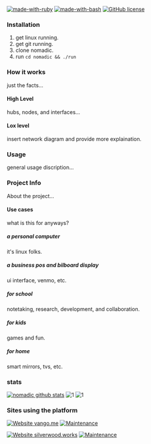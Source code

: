 [![made-with-ruby](https://img.shields.io/badge/Made%20with-Ruby-1f425f.svg)](https://rubylang.org/)
[![made-with-bash](https://img.shields.io/badge/Made%20with-Bash-1f425f.svg)](https://www.gnu.org/software/bash/)
[![GitHub license](https://img.shields.io/github/license/xorgnak/nomadic.svg)](https://github.com/xorgnak/nomadic/blob/master/LICENSE)
### Installation
1. get linux running.
1. get git running.
1. clone nomadic.
1. run `cd nomadic && ./run`

### How it works
just the facts...

#### High Level
hubs, nodes, and interfaces...

#### Lox level
insert network diagram and provide more explaination.

### Usage
general usage discription...

### Project Info
About the project...
#### Use cases
what is this for anyways?
##### a personal computer
it's linux folks.
##### a business pos and bilboard display
ui interface, venmo, etc.
##### for school
notetaking, research, development, and collaboration.
##### for kids
games and fun.
##### for home
smart mirrors, tvs, etc.
### stats
[![nomadic github stats](https://github-readme-stats.vercel.app/api?username=xorgnak&theme=radical&show_icons=true&layout=compact)](https://github.com/xorgnak/nomadic)
![1](https://github-readme-stats.vercel.app/api/top-langs/?username=xorgnak&theme=radical&show_icons=true&layout=compact)
![1](https://github-readme-stats.vercel.app/api/top-langs/wakatime?username=xorgnak&theme=radical&show_icons=true&layout=compact)



### Sites using the platform
[![Website vango.me](https://img.shields.io/website-up-down-green-red/http/shields.io.svg)](https://vango.me/)
[![Maintenance](https://img.shields.io/badge/Maintained%3F-yes-green.svg)](https://GitHub.com/Naereen/StrapDown.js/graphs/commit-activity)



[![Website silverwood.works](https://img.shields.io/website-up-down-green-red/http/shields.io.svg)](https://silverwood.works/)
[![Maintenance](https://img.shields.io/badge/Maintained%3F-yes-green.svg)](https://GitHub.com/Naereen/StrapDown.js/graphs/commit-activity)
